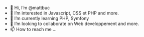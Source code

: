 - 👋 Hi, I’m @mattbuc
- 👀 I’m interested in Javascript, CSS et PHP and more.
- 🌱 I’m currently learning PHP, Symfony
- 💞️ I’m looking to collaborate on Web developpement and more.
- 📫 How to reach me ...

<!---
mattbuc/mattbuc is a ✨ special ✨ repository because its `README.md` (this file) appears on your GitHub profile.
You can click the Preview link to take a look at your changes.
--->
